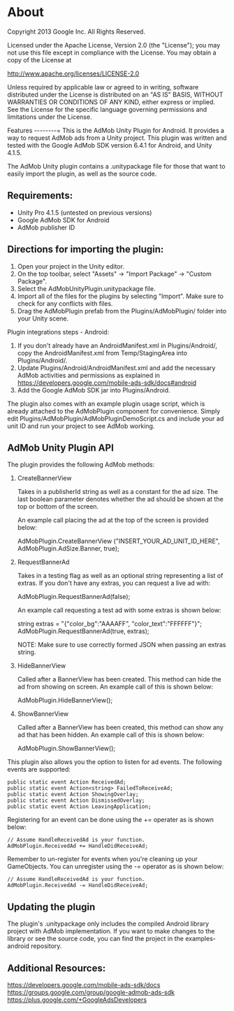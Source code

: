 About
=====

Copyright 2013 Google Inc. All Rights Reserved.

Licensed under the Apache License, Version 2.0 (the "License");
you may not use this file except in compliance with the License.
You may obtain a copy of the License at

http://www.apache.org/licenses/LICENSE-2.0

Unless required by applicable law or agreed to in writing, software
distributed under the License is distributed on an "AS IS" BASIS,
WITHOUT WARRANTIES OR CONDITIONS OF ANY KIND, either express or implied.
See the License for the specific language governing permissions and
limitations under the License.

Features
--------=
This is the AdMob Unity Plugin for Android.  It provides a way to request
AdMob ads from a Unity project.  This plugin was written and tested with
the Google AdMob SDK version 6.4.1 for Android, and Unity 4.1.5.

The AdMob Unity plugin contains a .unitypackage file for those that want to
easily import the plugin, as well as the source code.

Requirements:
--------------
* Unity Pro 4.1.5 (untested on previous versions)
* Google AdMob SDK for Android
* AdMob publisher ID

Directions for importing the plugin:
--------------------------------------
1. Open your project in the Unity editor.
2. On the top toolbar, select "Assets" -> "Import Package" -> "Custom Package".
3. Select the AdMobUnityPlugin.unitypackage file.
4. Import all of the files for the plugins by selecting "Import". Make sure
   to check for any conflicts with files.
5. Drag the AdMobPlugin prefab from the Plugins/AdMobPlugin/ folder into
   your Unity scene.

Plugin integrations steps - Android:

1. If you don't already have an AndroidManifest.xml in Plugins/Android/, copy
   the AndroidManifest.xml from Temp/StagingArea into Plugins/Android/.
2. Update Plugins/Android/AndroidManifest.xml and add the necessary AdMob
   activities and permissions as explained in
   https://developers.google.com/mobile-ads-sdk/docs#android
3. Add the Google AdMob SDK jar into Plugins/Android.

The plugin also comes with an example plugin usage script, which is already
attached to the AdMobPlugin component for convenience. Simply edit
Plugins/AdMobPlugin/AdMobPluginDemoScript.cs and include your ad unit ID
and run your project to see AdMob working.


AdMob Unity Plugin API
-----------------------
The plugin provides the following AdMob methods:

1. CreateBannerView

   Takes in a publisherId string as well as a constant for the ad size. The
   last boolean parameter denotes whether the ad should be shown at the top
   or bottom of the screen.

   An example call placing the ad at the top of the screen is provided below:

   AdMobPlugin.CreateBannerView ("INSERT_YOUR_AD_UNIT_ID_HERE",
                                 AdMobPlugin.AdSize.Banner,
                                 true);
2. RequestBannerAd

   Takes in a testing flag as well as an optional string representing a list
   of extras. If you don't have any extras, you can request a live ad with:

   AdMobPlugin.RequestBannerAd(false);

   An example call requesting a test ad with some extras is shown below:

   string extras = "{\"color_bg\":\"AAAAFF\", \"color_text\":\"FFFFFF\"}";
   AdMobPlugin.RequestBannerAd(true, extras);

   NOTE: Make sure to use correctly formed JSON when passing an extras string.

3. HideBannerView

   Called after a BannerView has been created. This method can hide the ad from
   showing on screen. An example call of this is shown below:

   AdMobPlugin.HideBannerView();

4. ShowBannerView

   Called after a BannerView has been created, this method can show any ad that
   has been hidden. An example call of this is shown below:

   AdMobPlugin.ShowBannerView();

This plugin also allows you the option to listen for ad events. The following
events are supported:

    public static event Action ReceivedAd;
    public static event Action<string> FailedToReceiveAd;
    public static event Action ShowingOverlay;
    public static event Action DismissedOverlay;
    public static event Action LeavingApplication;

Registering for an event can be done using the += operater as is shown below:

    // Assume HandleReceivedAd is your function.
    AdMobPlugin.ReceivedAd += HandleDidReceiveAd;

Remember to un-register for events when you're cleaning up your GameObjects.
You can unregister using the -= operator as is shown below:

    // Assume HandleReceivedAd is your function.
    AdMobPlugin.ReceivedAd -= HandleDidReceiveAd;

Updating the plugin
---------------------

The plugin's .unitypackage only includes the compiled Android library project
with AdMob implementation. If you want to make changes to the library or see
the source code, you can find the project in the examples-android repository.

Additional Resources:
---------------------
https://developers.google.com/mobile-ads-sdk/docs
https://groups.google.com/group/google-admob-ads-sdk
https://plus.google.com/+GoogleAdsDevelopers

